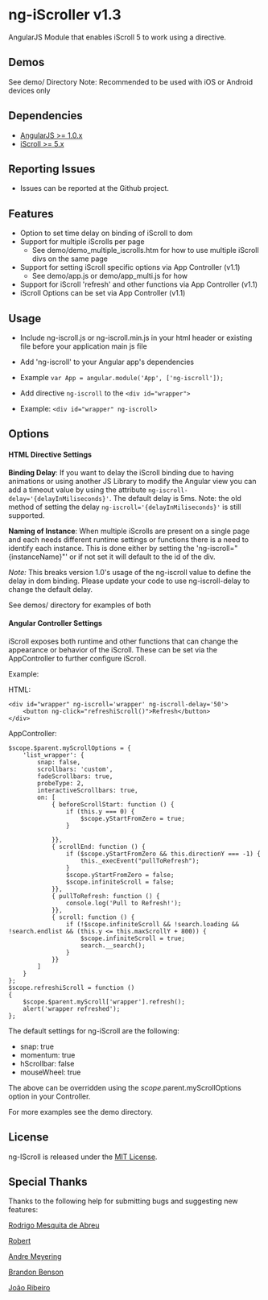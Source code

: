 ng-iScroller v1.3
============

AngularJS Module that enables iScroll 5 to work using a directive.

Demos
------------

See demo/ Directory
Note: Recommended to be used with iOS or Android devices only


Dependencies
------------
- [AngularJS >= 1.0.x](http://angularjs.org/)
- [iScroll >= 5.x](https://github.com/cubiq/iscroll)



Reporting Issues
-------------
- Issues can be reported at the Github project.


Features
-------------

* Option to set time delay on binding of iScroll to dom
* Support for multiple iScrolls per page
	* See demo/demo_multiple_iscrolls.htm for how to use multiple iScroll divs on the same page
* Support for setting iScroll specific options via App Controller (v1.1)
	* See demo/app.js or demo/app_multi.js for how
* Support for iScroll 'refresh' and other functions via App Controller (v1.1)
* iScroll Options can be set via App Controller (v1.1)


Usage
---------

* Include ng-iscroll.js or ng-iscroll.min.js in your html header or existing file before your application main js file
* Add 'ng-iscroll' to your Angular app's dependencies
 * Example ```var App = angular.module('App', ['ng-iscroll']);```

* Add directive `ng-iscroll` to the ```<div id="wrapper">```
 * Example: ```<div id="wrapper" ng-iscroll>```


Options
-------------
#### HTML Directive Settings

**Binding Delay**:
If you want to delay the iScroll binding due to having animations or using another JS Library to modify the Angular view you can add a timeout value by using the attribute ```ng-iscroll-delay='{delayInMiliseconds}'```.  The default delay is 5ms.
Note: the old method of setting the delay ```ng-iscroll='{delayInMiliseconds}'``` is still supported.

**Naming of Instance**:
When multiple iScrolls are present on a single page and each needs different runtime settings or functions there is a need to identify each instance.  This is done either by setting the 'ng-iscroll="{instanceName}"' or if not set it will default to the id of the div.

*Note:* This breaks version 1.0's usage of the ng-iscroll value to define the delay in dom binding.  Please update your code to use ng-iscroll-delay to change the default delay.

See demos/ directory for examples of both


#### Angular Controller Settings

iScroll exposes both runtime and other functions that can change the appearance or behavior of the iScroll.  These can be set via the AppController to further configure iScroll.

Example:

HTML:
```
<div id="wrapper" ng-iscroll='wrapper' ng-iscroll-delay='50'>
	<button ng-click="refreshiScroll()">Refresh</button>
</div>
```

AppController:
```
$scope.$parent.myScrollOptions = {
    'list_wrapper': {
        snap: false,
        scrollbars: 'custom',
        fadeScrollbars: true,
        probeType: 2,
        interactiveScrollbars: true,
        on: [
            { beforeScrollStart: function () {
                if (this.y === 0) {
                    $scope.yStartFromZero = true;
                }

            }},
            { scrollEnd: function () {
                if ($scope.yStartFromZero && this.directionY === -1) {
                    this._execEvent("pullToRefresh");
                }
                $scope.yStartFromZero = false;
                $scope.infiniteScroll = false;
            }},
            { pullToRefresh: function () {
                console.log('Pull to Refresh!');
            }},
            { scroll: function () {
                if (!$scope.infiniteScroll && !search.loading && !search.endlist && (this.y <= this.maxScrollY + 800)) {
                    $scope.infiniteScroll = true;
                    search.__search();
                }
            }}
        ]
    }
};
$scope.refreshiScroll = function ()
{
	$scope.$parent.myScroll['wrapper'].refresh();
	alert('wrapper refreshed');
};
```

The default settings for ng-iScroll are the following:
- snap: true
- momentum: true
- hScrollbar: false
- mouseWheel: true

The above can be overridden using the $scope.$parent.myScrollOptions option in your Controller.

For more examples see the demo directory.


License
--------------

ng-IScroll is released under the [MIT License](http://opensource.org/licenses/MIT).


Special Thanks
---------------

Thanks to the following help for submitting bugs and suggesting new features:

[Rodrigo Mesquita de Abreu](https://github.com/rodmabreu)

[Robert](https://github.com/rtpm)

[Andre Meyering](https://github.com/archer96)

[Brandon Benson](https://github.com/bensane)

[João Ribeiro](https://github.com/JonnyBGod)
